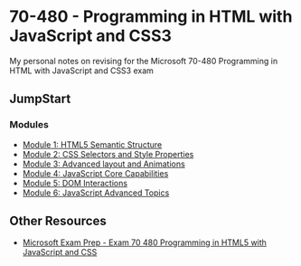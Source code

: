# 70-480 - Programming in HTML with JavaScript and CSS3

My personal notes on revising for the Microsoft 70-480 Programming in HTML with JavaScript and CSS3 exam

## JumpStart

### Modules

- [Module 1: HTML5 Semantic Structure](./jumpstart/1.md#readme)
- [Module 2: CSS Selectors and Style Properties](./jumpstart/2.md#readme)
- [Module 3: Advanced layout and Animations](./jumpstart/3.md#readme)
- [Module 4: JavaScript Core Capabilities](./jumpstart/4.md#readme)
- [Module 5: DOM Interactions](./jumpstart/5.md#readme)
- [Module 6: JavaScript Advanced Topics](./jumpstart/6.md#readme)

## Other Resources

- [Microsoft Exam Prep - Exam 70 480 Programming in HTML5 with JavaScript and CSS](./other-resources/exam-prep-vid.md#readme)
<!-- - [Microsoft Certified Professional Exam Prep - Exam 70 480 Programming in HTML5 with JavaScript and CSS3](./other-resources/exam-prep-vid-2.md#readme) -->

